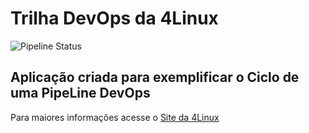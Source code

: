 # Trilha DevOps da 4Linux

<!-- Altere a Flag abaixo com sua URL do seu usuário do Github -->

![Pipeline Status](https://github.com/MGitLop/DevOpsLab-HelloWorld/actions/workflows/pipeline.yml/badge.svg) 


## Aplicação criada para exemplificar o Ciclo de uma PipeLine DevOps


Para maiores informações acesse o [Site da 4Linux](https://www.4linux.com.br/cursos/devops)

